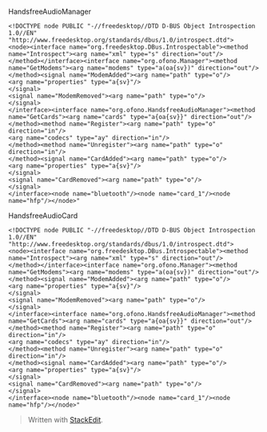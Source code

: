 HandsfreeAudioManager

	<!DOCTYPE node PUBLIC "-//freedesktop//DTD D-BUS Object Introspection 1.0//EN"
	"http://www.freedesktop.org/standards/dbus/1.0/introspect.dtd">
	<node><interface name="org.freedesktop.DBus.Introspectable"><method name="Introspect"><arg name="xml" type="s" direction="out"/>
	</method></interface><interface name="org.ofono.Manager"><method name="GetModems"><arg name="modems" type="a(oa{sv})" direction="out"/>
	</method><signal name="ModemAdded"><arg name="path" type="o"/>
	<arg name="properties" type="a{sv}"/>
	</signal>
	<signal name="ModemRemoved"><arg name="path" type="o"/>
	</signal>
	</interface><interface name="org.ofono.HandsfreeAudioManager"><method name="GetCards"><arg name="cards" type="a{oa{sv}}" direction="out"/>
	</method><method name="Register"><arg name="path" type="o" direction="in"/>
	<arg name="codecs" type="ay" direction="in"/>
	</method><method name="Unregister"><arg name="path" type="o" direction="in"/>
	</method><signal name="CardAdded"><arg name="path" type="o"/>
	<arg name="properties" type="a{sv}"/>
	</signal>
	<signal name="CardRemoved"><arg name="path" type="o"/>
	</signal>
	</interface><node name="bluetooth"/><node name="card_1"/><node name="hfp"/></node>"

HandsfreeAudioCard 

	<!DOCTYPE node PUBLIC "-//freedesktop//DTD D-BUS Object Introspection 1.0//EN"
	"http://www.freedesktop.org/standards/dbus/1.0/introspect.dtd">
	<node><interface name="org.freedesktop.DBus.Introspectable"><method name="Introspect"><arg name="xml" type="s" direction="out"/>
	</method></interface><interface name="org.ofono.Manager"><method name="GetModems"><arg name="modems" type="a(oa{sv})" direction="out"/>
	</method><signal name="ModemAdded"><arg name="path" type="o"/>
	<arg name="properties" type="a{sv}"/>
	</signal>
	<signal name="ModemRemoved"><arg name="path" type="o"/>
	</signal>
	</interface><interface name="org.ofono.HandsfreeAudioManager"><method name="GetCards"><arg name="cards" type="a{oa{sv}}" direction="out"/>
	</method><method name="Register"><arg name="path" type="o" direction="in"/>
	<arg name="codecs" type="ay" direction="in"/>
	</method><method name="Unregister"><arg name="path" type="o" direction="in"/>
	</method><signal name="CardAdded"><arg name="path" type="o"/>
	<arg name="properties" type="a{sv}"/>
	</signal>
	<signal name="CardRemoved"><arg name="path" type="o"/>
	</signal>
	</interface><node name="bluetooth"/><node name="card_1"/><node name="hfp"/></node>"


> Written with [StackEdit](https://stackedit.io/).
<!--stackedit_data:
eyJoaXN0b3J5IjpbMTE0MTAzODYyN119
-->
